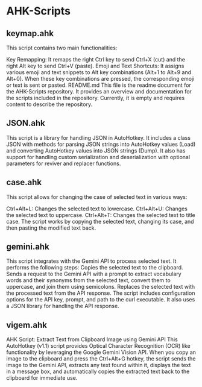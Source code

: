 # AHK-Scripts

## keymap.ahk
This script contains two main functionalities:

Key Remapping: It remaps the right Ctrl key to send Ctrl+X (cut) and the right Alt key to send Ctrl+V (paste).
Emoji and Text Shortcuts: It assigns various emoji and text snippets to Alt key combinations (Alt+1 to Alt+9 and Alt+0). When these key combinations are pressed, the corresponding emoji or text is sent or pasted.
README.md
This file is the readme document for the AHK-Scripts repository. It provides an overview and documentation for the scripts included in the repository. Currently, it is empty and requires content to describe the repository.

## JSON.ahk
This script is a library for handling JSON in AutoHotkey. It includes a class JSON with methods for parsing JSON strings into AutoHotkey values (Load) and converting AutoHotkey values into JSON strings (Dump). It also has support for handling custom serialization and deserialization with optional parameters for reviver and replacer functions.

## case.ahk
This script allows for changing the case of selected text in various ways:

Ctrl+Alt+L: Changes the selected text to lowercase.
Ctrl+Alt+U: Changes the selected text to uppercase.
Ctrl+Alt+T: Changes the selected text to title case. The script works by copying the selected text, changing its case, and then pasting the modified text back.

## gemini.ahk
This script integrates with the Gemini API to process selected text. It performs the following steps:
Copies the selected text to the clipboard.
Sends a request to the Gemini API with a prompt to extract vocabulary words and their synonyms from the selected text, convert them to uppercase, and join them using semicolons.
Replaces the selected text with the processed text from the API response. The script includes configuration options for the API key, prompt, and path to the curl executable. It also uses a JSON library for handling the API response.

## vigem.ahk
AHK Script: Extract Text from Clipboard Image using Gemini API
This AutoHotkey (v1.1) script provides Optical Character Recognition (OCR) like functionality by leveraging the Google Gemini Vision API. When you copy an image to the clipboard and press the Ctrl+Alt+G hotkey, the script sends the image to the Gemini API, extracts any text found within it, displays the text in a message box, and automatically copies the extracted text back to the clipboard for immediate use.
